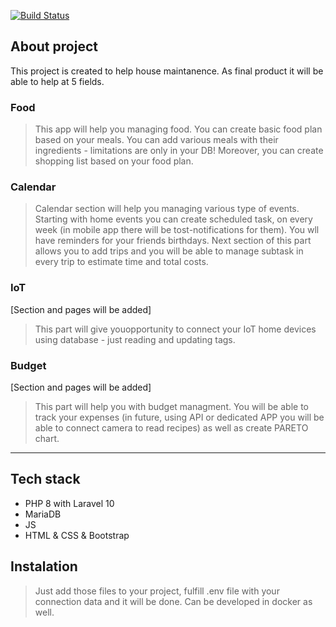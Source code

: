 [![Build Status](https://travis-ci.org/joemccann/dillinger.svg?branch=master)](https://github.com/PrzKem/home_app)

## About project
This project is created to help house maintanence. As final product it will be able to help at 5 fields.

### Food
>This app will help you managing food. You can create basic food plan based on your meals. You can add various meals with their ingredients - limitations are only in your DB! Moreover, you can create shopping list based on your food plan.

### Calendar
>Calendar section will help you managing various type of events. Starting with home events you can create scheduled task, on every week (in mobile app there will be tost-notifications for them). You wll have reminders for your friends birthdays. Next section of this part allows you to add trips and you will be able to manage subtask in every trip to estimate time and total costs.

### IoT
[Section and pages will be added] 
>This part will give youopportunity to connect your IoT home devices using database - just reading and updating tags.

### Budget
[Section and pages will be added] 
>This part will help you with budget managment. You will be able to track your expenses (in future, using API or dedicated APP you will be able to connect camera to read recipes) as well as create PARETO chart.

---

## Tech stack
 - PHP 8 with Laravel 10
 - MariaDB
 - JS
 - HTML & CSS & Bootstrap
 
## Instalation
>Just add those files to your project, fulfill .env file with your connection data and it will be done. Can be developed in docker as well. 
